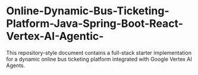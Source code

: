 # Online-Dynamic-Bus-Ticketing-Platform-Java-Spring-Boot-React-Vertex-AI-Agentic-
This repository-style document contains a full-stack starter implementation for a dynamic online bus ticketing platform integrated with Google Vertex AI Agents. 
